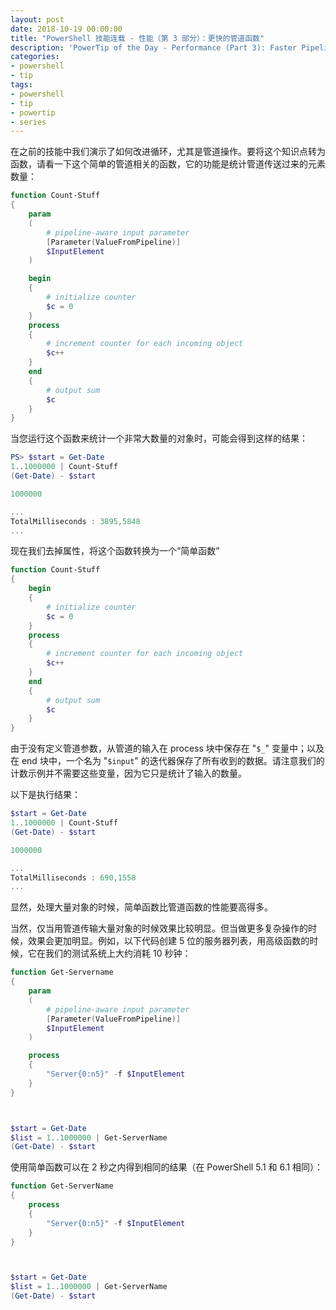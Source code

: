 ```yaml
---
layout: post
date: 2018-10-19 00:00:00
title: "PowerShell 技能连载 - 性能（第 3 部分）：更快的管道函数"
description: 'PowerTip of the Day - Performance (Part 3): Faster Pipeline Functions'
categories:
- powershell
- tip
tags:
- powershell
- tip
- powertip
- series
---
```

在之前的技能中我们演示了如何改进循环，尤其是管道操作。要将这个知识点转为函数，请看一下这个简单的管道相关的函数，它的功能是统计管道传送过来的元素数量：

```powershell
function Count-Stuff
{
    param
    (
        # pipeline-aware input parameter
        [Parameter(ValueFromPipeline)]
        $InputElement
    )

    begin
    {
        # initialize counter
        $c = 0
    }
    process
    {
        # increment counter for each incoming object
        $c++
    }
    end
    {
        # output sum
        $c
    }
}
```

当您运行这个函数来统计一个非常大数量的对象时，可能会得到这样的结果：

```powershell
PS> $start = Get-Date
1..1000000 | Count-Stuff
(Get-Date) - $start

1000000

...
TotalMilliseconds : 3895,5848
...
```

现在我们去掉属性，将这个函数转换为一个“简单函数”

```powershell
function Count-Stuff
{
    begin
    {
        # initialize counter
        $c = 0
    }
    process
    {
        # increment counter for each incoming object
        $c++
    }
    end
    {
        # output sum
        $c
    }
}
```

由于没有定义管道参数，从管道的输入在 process 块中保存在 "`$_`" 变量中；以及在 end 块中，一个名为 "`$input`" 的迭代器保存了所有收到的数据。请注意我们的计数示例并不需要这些变量，因为它只是统计了输入的数量。

以下是执行结果：

```powershell
$start = Get-Date
1..1000000 | Count-Stuff
(Get-Date) - $start

1000000

...
TotalMilliseconds : 690,1558
...
```

显然，处理大量对象的时候，简单函数比管道函数的性能要高得多。

当然，仅当用管道传输大量对象的时候效果比较明显。但当做更多复杂操作的时候，效果会更加明显。例如，以下代码创建 5 位的服务器列表，用高级函数的时候，它在我们的测试系统上大约消耗 10 秒钟：

```powershell
function Get-Servername
{
    param
    (
        # pipeline-aware input parameter
        [Parameter(ValueFromPipeline)]
        $InputElement
    )

    process
    {
        "Server{0:n5}" -f $InputElement
    }
}



$start = Get-Date
$list = 1..1000000 | Get-ServerName
(Get-Date) - $start
```

使用简单函数可以在 2 秒之内得到相同的结果（在 PowerShell 5.1 和 6.1 相同）：

```powershell
function Get-ServerName
{
    process
    {
        "Server{0:n5}" -f $InputElement
    }
}



$start = Get-Date
$list = 1..1000000 | Get-ServerName
(Get-Date) - $start
```

<!--本文国际来源：[Performance (Part 3): Faster Pipeline Functions](http://community.idera.com/powershell/powertips/b/tips/posts/performance-part-3-faster-pipeline-functions)-->
